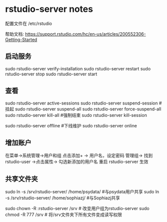 # rstudio-server notes
配置文件在 /etc/rstudio

帮助文档: <https://support.rstudio.com/hc/en-us/articles/200552306-Getting-Started>

## 启动服务
sudo rstudio-server verify-installation
sudo rstudio-server restart
sudo rstudio-server stop
sudo rstudio-server start

## 查看
sudo rstudio-server active-sessions
sudo rstudio-server suspend-session <pid> # 挂起
sudo rstudio-server suspend-all
sudo rstudio-server force-suspend-all
sudo rstudio-server kill-all              #强制结束
sudo rstudio-server kill-session <pid>

sudo rstudio-server offline               #下线维护
sudo rstudio-server online


## 增加账户
在菜单->系统管理->用户和组
点击添加+ -> 用户名，设定密码
管理组-> 找到rstudio-user ->点击属性-> 勾选新添加的用户名
重启 rstudio-server 生效

## 共享文件夹
sudo ln -s /srv/rstudio-server/ /home/psydata/ #与psydata用户共享
sudo ln -s /srv/rstudio-server/ /home/sophiazj/ #与Sophiazj共享

sudo chown -R :rstudio-server /srv # 改变用户组为rstudio-server
sudo chmod -R 777 /srv			   # 将/srv文件夹下所有文件变成读写权限


